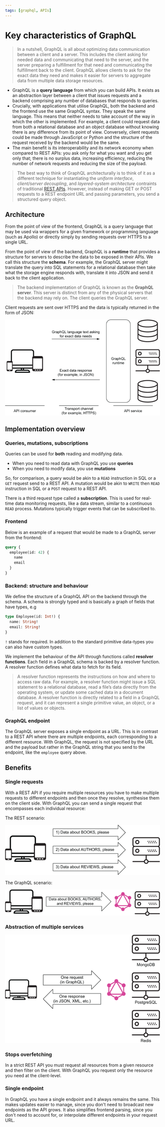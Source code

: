 ```yaml
---
tags: [graphql, APIs]
---
```


# Key characteristics of GraphQL

> In a nutshell, GraphQL is all about optimizing data communication between a
> client and a server. This includes the client asking for needed data and
> communicating that need to the server, and the server preparing a fulfillment
> for that need and communicating the fulfillment back to the client. GraphQL
> allows clients to ask for the exact data they need and makes it easier for
> servers to aggregate data from multiple data storage resources.

- GraphQL is a **query language** from which you can build APIs. It exists as an
  abstraction layer between a client that issues requests and a backend
  comprising any number of databases that responds to queries.
- Crucially, with applications that utilise GraphQL, both the backend and the
  frontend use the same GraphQL syntax. They speak the same language. This means
  that neither needs to take account of the way in which the other is
  implemented. For example, a client could request data from both a relational
  database and an object database without knowing there is any difference from
  its point of view. Conversely, client requests could be made through
  JavaScript or Python and the structure of the request received by the backend
  would be the same.
- The main benefit is its interoperability and its network economy when compared
  to REST APIs: you ask only for what you want and you get only that; there is
  no surplus data, increasing efficiency, reducing the number of network
  requests and reducing the size of the payload.

> The best way to think of GraphQL architecturally is to think of it as a
> different technique for instantiating the _uniform interface_, _client/server
> decoupling_, and _layered-system architecture_ contraints of traditional
> [REST APIs](RESTful_APIs.md#rest). However, instead of making
> GET or POST requests to a REST endpoint URL and passing parameters, you send a
> structured query object.

## Architecture

From the point of view of the frontend, GraphQL is a query language that may be
used via wrappers for a given framework or programming language (such as Apollo)
or directly simply by sending requests over HTTPS to a single URL.

From the point of view of the backend, GraphQL is a **runtime** that provides a
structure for servers to describe the data to be exposed in their APIs. We call
this structure the **schema**. For example, the GraphQL server might translate
the query into SQL statements for a relational database then take what the
storage engine responds with, translate it into JSON and send it back to the
client application.

> The backend implementation of GraphQL is known as the **GraphQL server**. This
> server is distinct from any of the physical servers that the backend may rely
> on. The client queries the GraphQL server.

Client requests are sent over HTTPS and the data is typically returned in the
form of JSON:

![](/img/graphql-architecture.png)

## Implementation overview

### Queries, mutations, subscriptions

Queries can be used for **both** reading and modifying data.

- When you need to read data with GraphQL you use **queries**
- When you need to modify data, you use **mutations**

So, for comparison, a query would be akin to a `READ` instruction in SQL or a
`GET` request send to a REST API. A mutation would be akin to `WRITE` then
`READ` instruction in SQL or a `POST` request to a REST API.

There is a third request type called a **subscription**. This is used for
real-time data monitoring requests, like a data stream, similar to a continuous
`READ` process. Mutations typically trigger events that can be subscribed to.

### Frontend

Below is an example of a request that would be made to a GraphQL server from the
frontend:

```graphql
query {
  employee(id: 42) {
    name
    email
  }
}
```

### Backend: structure and behaviour

We define the structure of a GraphQL API on the backend through the schema. A
schema is strongly typed and is basically a graph of fields that have types, e.g

```graphql
type Employee(id: Int!) {
  name: String!
  email: String!
}
```

`!` stands for required. In addition to the standard primitive data-types you
can also have custom types.

We implement the behaviour of the API through functions called **resolver
functions**. Each field in a GraphQL schema is backed by a resolver function. A
resolver function defines what data to fetch for its field.

> A resolver function represents the instructions on how and where to access raw
> data. For example, a resolver function might issue a SQL statement to a
> relational database, read a file’s data directly from the operating system, or
> update some cached data in a document database. A resolver function is
> directly related to a field in a GraphQL request, and it can represent a
> single primitive value, an object, or a list of values or objects.

### GraphQL endpoint

The GraphQL server exposes a single endpoint as a URL. This is in contrast to a
REST API where there are multiple endpoints, each corresponding to a different
resource. With GraphQL, the request is not specified by the URL and the payload
but rather in the GraphQL string that you send to the endpoint, like the
`employee` query above.

## Benefits

### Single requests

With a REST API if you require multiple resources you have to make multiple
requests to different endpoints and then once they resolve, synthesise them on
the client side. With GraphQL you can send a single request that encompasses
each individual resource:

The REST scenario:

![](/img/REST_request-load.png)

The GraphQL scenario:

![](/img/graphQL_request_load.png)

### Abstraction of multiple services

![](/img/graphql_multiple_resources.png)

### Stops overfetching

In a strict REST API you must request all resources from a given resource and
then filter on the client. With GraphQL you request only the resource you need
at the client-level.

### Single endpoint

In GraphQL you have a single endpoint and it always remains the same. This makes
updates easier to manage, since you don't need to broadcast new endpoints as the
API grows. It also simplifies frontend parsing, since you don't need to account
for, or interpolate different endpoints in your request URL.
